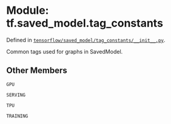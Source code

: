 <div itemscope itemtype="http://developers.google.com/ReferenceObject">
<meta itemprop="name" content="tf.saved_model.tag_constants" />
<meta itemprop="path" content="Stable" />
<meta itemprop="property" content="GPU"/>
<meta itemprop="property" content="SERVING"/>
<meta itemprop="property" content="TPU"/>
<meta itemprop="property" content="TRAINING"/>
</div>

# Module: tf.saved_model.tag_constants



Defined in [`tensorflow/saved_model/tag_constants/__init__.py`](https://www.tensorflow.org/code/tensorflow/saved_model/tag_constants/__init__.py).

Common tags used for graphs in SavedModel.

## Other Members

`GPU`

`SERVING`

`TPU`

`TRAINING`

